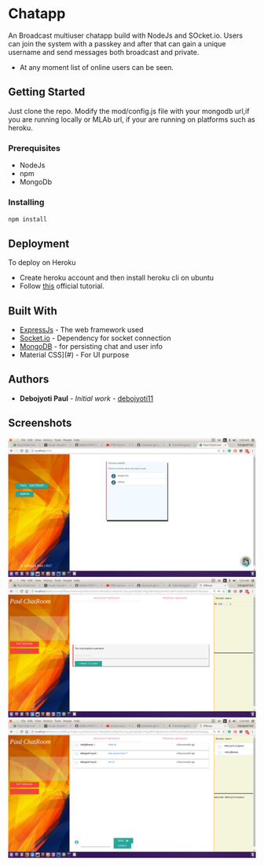 
# Chatapp

An Broadcast multiuser chatapp build with NodeJs and SOcket.io. Users can join the system with a passkey and after that can gain a unique username and send messages both broadcast and private. 

* At any moment list of online users can be seen.

## Getting Started

Just clone the repo.
Modify the mod/config.js file with your mongodb url,if you are running locally or MLAb url, if your are running on platforms such as heroku.

### Prerequisites
* NodeJs
* npm
* MongoDb

### Installing

```
npm install
```

## Deployment

To deploy on Heroku 
* Create heroku account and then install heroku cli on ubuntu
* Follow [this](https://devcenter.heroku.com/articles/getting-started-with-nodejs#introduction) official tutorial.

## Built With

* [ExpressJs](#) - The web framework used
* [Socket.io](#) - Dependency for socket connection
* [MongoDB](#) - for persisting chat and user info
* Material CSS](#) - For UI purpose


## Authors

* **Debojyoti Paul** - *Initial work* - [debojyoti11](https://github.com/debojyoti11)

## Screenshots
![](screenshot1.png)
![](screenshot2.png)
![](screenshot3.png)

